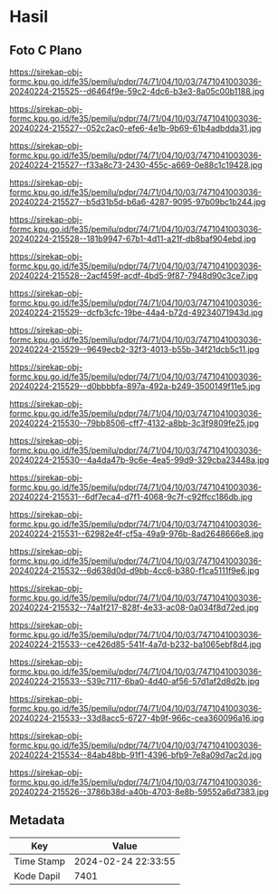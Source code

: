 # Hasil

## Foto C Plano

https://sirekap-obj-formc.kpu.go.id/fe35/pemilu/pdpr/74/71/04/10/03/7471041003036-20240224-215525--d6464f9e-59c2-4dc6-b3e3-8a05c00b1188.jpg

https://sirekap-obj-formc.kpu.go.id/fe35/pemilu/pdpr/74/71/04/10/03/7471041003036-20240224-215527--052c2ac0-efe6-4e1b-9b69-61b4adbdda31.jpg

https://sirekap-obj-formc.kpu.go.id/fe35/pemilu/pdpr/74/71/04/10/03/7471041003036-20240224-215527--f33a8c73-2430-455c-a669-0e88c1c19428.jpg

https://sirekap-obj-formc.kpu.go.id/fe35/pemilu/pdpr/74/71/04/10/03/7471041003036-20240224-215527--b5d31b5d-b6a6-4287-9095-97b09bc1b244.jpg

https://sirekap-obj-formc.kpu.go.id/fe35/pemilu/pdpr/74/71/04/10/03/7471041003036-20240224-215528--181b9947-67b1-4d11-a21f-db8baf904ebd.jpg

https://sirekap-obj-formc.kpu.go.id/fe35/pemilu/pdpr/74/71/04/10/03/7471041003036-20240224-215528--2acf459f-acdf-4bd5-9f87-7948d90c3ce7.jpg

https://sirekap-obj-formc.kpu.go.id/fe35/pemilu/pdpr/74/71/04/10/03/7471041003036-20240224-215529--dcfb3cfc-19be-44a4-b72d-49234071943d.jpg

https://sirekap-obj-formc.kpu.go.id/fe35/pemilu/pdpr/74/71/04/10/03/7471041003036-20240224-215529--9649ecb2-32f3-4013-b55b-34f21dcb5c11.jpg

https://sirekap-obj-formc.kpu.go.id/fe35/pemilu/pdpr/74/71/04/10/03/7471041003036-20240224-215529--d0bbbbfa-897a-492a-b249-3500149f11e5.jpg

https://sirekap-obj-formc.kpu.go.id/fe35/pemilu/pdpr/74/71/04/10/03/7471041003036-20240224-215530--79bb8506-cff7-4132-a8bb-3c3f9809fe25.jpg

https://sirekap-obj-formc.kpu.go.id/fe35/pemilu/pdpr/74/71/04/10/03/7471041003036-20240224-215530--4a4da47b-9c6e-4ea5-99d9-329cba23448a.jpg

https://sirekap-obj-formc.kpu.go.id/fe35/pemilu/pdpr/74/71/04/10/03/7471041003036-20240224-215531--6df7eca4-d7f1-4068-9c7f-c92ffcc186db.jpg

https://sirekap-obj-formc.kpu.go.id/fe35/pemilu/pdpr/74/71/04/10/03/7471041003036-20240224-215531--62982e4f-cf5a-49a9-976b-8ad2648666e8.jpg

https://sirekap-obj-formc.kpu.go.id/fe35/pemilu/pdpr/74/71/04/10/03/7471041003036-20240224-215532--6d638d0d-d9bb-4cc6-b380-f1ca5111f9e6.jpg

https://sirekap-obj-formc.kpu.go.id/fe35/pemilu/pdpr/74/71/04/10/03/7471041003036-20240224-215532--74a1f217-828f-4e33-ac08-0a034f8d72ed.jpg

https://sirekap-obj-formc.kpu.go.id/fe35/pemilu/pdpr/74/71/04/10/03/7471041003036-20240224-215533--ce426d85-541f-4a7d-b232-ba1065ebf8d4.jpg

https://sirekap-obj-formc.kpu.go.id/fe35/pemilu/pdpr/74/71/04/10/03/7471041003036-20240224-215533--539c7117-6ba0-4d40-af56-57d1af2d8d2b.jpg

https://sirekap-obj-formc.kpu.go.id/fe35/pemilu/pdpr/74/71/04/10/03/7471041003036-20240224-215533--33d8acc5-6727-4b9f-966c-cea360096a16.jpg

https://sirekap-obj-formc.kpu.go.id/fe35/pemilu/pdpr/74/71/04/10/03/7471041003036-20240224-215534--84ab48bb-91f1-4396-bfb9-7e8a09d7ac2d.jpg

https://sirekap-obj-formc.kpu.go.id/fe35/pemilu/pdpr/74/71/04/10/03/7471041003036-20240224-215526--3786b38d-a40b-4703-8e8b-59552a6d7383.jpg


## Metadata

| Key        | Value               |
| ---------- | ------------------- |
| Time Stamp | 2024-02-24 22:33:55 |
| Kode Dapil | 7401                |




